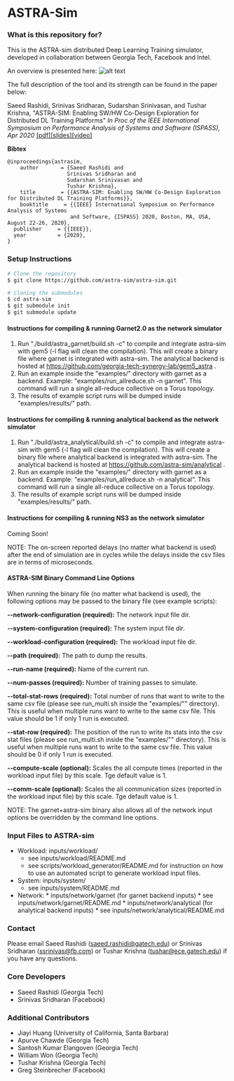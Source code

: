 # ASTRA-Sim #

### What is this repository for? ###
This is the ASTRA-sim distributed Deep Learning Training simulator, developed in collaboration between Georgia Tech, Facebook and Intel.

An overview is presented here:
![alt text](https://github.com/astra-sim/astra-sim/blob/master/docs/images/astrasim_overview_codesign.png)

The full description of the tool and its strength can be found in the paper below:

Saeed Rashidi, Srinivas Sridharan, Sudarshan Srinivasan, and Tushar Krishna,
"ASTRA-SIM: Enabling SW/HW Co-Design Exploration for Distributed DL Training Platforms"
*In Proc of the IEEE International Symposium on Performance Analysis of Systems and Software (ISPASS), Apr 2020*
[[pdf]](https://sites.gatech.edu/ece-synergy/files/2020/08/astrasim_ispass2020.pdf)[[slides]](https://cpb-us-w2.wpmucdn.com/sites.gatech.edu/dist/c/332/files/2020/08/ISPASS2020-ASTRA-SIM_talk.pdf)[[video]](https://www.youtube.com/watch?v=S-HE9yBv8_I&list=PLHJB2bhmgB7crXM7wBKIDi7OEa0UTZtrR&index=10)

**Bibtex**

    @inproceedings{astrasim,
        author       = {Saeed Rashidi and
                       Srinivas Sridharan and
                       Sudarshan Srinivasan and
                       Tushar Krishna},
        title        = {{ASTRA-SIM: Enabling SW/HW Co-Design Exploration for Distributed DL Training Platforms}},
        booktitle     = {{IEEE} International Symposium on Performance Analysis of Systems
                        and Software, {ISPASS} 2020, Boston, MA, USA, August 22-26, 2020},
      publisher     = {{IEEE}},
      year          = {2020},
    }


### Setup Instructions ###

```bash
# Clone the repository
$ git clone https://github.com/astra-sim/astra-sim.git

# cloning the submodules
$ cd astra-sim
$ git submodule init
$ git submodule update
```

#### Instructions for compiling & running Garnet2.0 as the network simulator
1. Run "./build/astra_garnet/build.sh -c" to compile and integrate astra-sim with gem5 (-l flag will clean the compilation). This will create a binary file where garnet is integrated with astra-sim. The analytical backend is hosted at  https://github.com/georgia-tech-synergy-lab/gem5_astra .
2. Run an example inside the "examples/" directory with garnet as a backend. Example: "examples/run_allreduce.sh -n garnet". This command will run a single all-reduce collective on a Torus topology. 
3. The results of example script runs will be dumped inside "examples/results/" path.

#### Instructions for compiling & running analytical backend as the network simulator
1. Run "./build/astra_analytical/build.sh -c" to compile and integrate astra-sim with gem5 (-l flag will clean the compilation). This will create a binary file where analytical backend is integrated with astra-sim. The analytical backend is hosted at https://github.com/astra-sim/analytical .
2. Run an example inside the "examples/" directory with garnet as a backend. Example: "examples/run_allreduce.sh -n analytical". This command will run a single all-reduce collective on a Torus topology. 
3. The results of example script runs will be dumped inside "examples/results/" path. 

#### Instructions for compiling & running NS3 as the network simulator
Coming Soon!

NOTE: The on-screen reported delays (no matter what backend is used) after the end of simulation are in cycles while the delays inside the csv files are in terms of microseconds.

#### ASTRA-SIM Binary Command Line Options
When running the binary file (no matter what backend is used), the following options may be passed to the binary file (see example scripts):

**--network-configuration (required):** The network input file dir.

**--system-configuration  (required):** The system input file dir.

**--workload-configuration (required):** The workload input file dir.

**--path (required):** The path to dump the results.

**--run-name  (required):** Name of the current run.

**--num-passes  (required):** Number of training passes to simulate.

**--total-stat-rows (required):** Total number of runs that want to write to the same csv file (please see run_multi.sh inside the "examples/"" directory). This is useful when multiple runs want to write to the same csv file. This value should be 1 if only 1 run is executed. 

**--stat-row  (required):** The position of the run to write its stats into the csv stat files (please see run_multi.sh inside the "examples/"" directory). This is useful when multiple runs want to write to the same csv file. This value should be 0 if only 1 run is executed.

**--compute-scale (optional):** Scales the all compute times (reported in the workload input file) by this scale. Tge default value is 1.

**--comm-scale  (optional):** Scales the all communication sizes (reported in the workload input file) by this scale. Tge default value is 1.

NOTE: The garnet+astra-sim binary also allows all of the network input options be overridden by the command line options. 

### Input Files to ASTRA-sim ###

* Workload: inputs/workload/
   * see inputs/workload/README.md
   * see scripts/workload_generator/README.md for instruction on how to use an automated script to generate workload input files.
* System: inputs/system/
   * see inputs/system/README.md
* Network: 
        * inputs/network/garnet (for garnet backend inputs)
          * see inputs/network/garnet/README.md
        * inputs/network/analytical (for analytical backend inputs)
          * see inputs/network/analytical/README.md
    

### Contact ###
Please email Saeed Rashidi (saeed.rashidi@gatech.edu) or Srinivas Sridharan (ssrinivas@fb.com) or Tushar Krishna (tushar@ece.gatech.edu) if you have any questions.

### Core Developers ###
* Saeed Rashidi (Georgia Tech)
* Srinivas Sridharan (Facebook)

### Additional Contributors ###
* Jiayi Huang (University of California, Santa Barbara)
* Apurve Chawde (Georgia Tech)
* Santosh Kumar Elangoven (Georgia Tech)
* William Won (Georgia Tech)
* Tushar Krishna (Georgia Tech)
* Greg Steinbrecher (Facebook)
